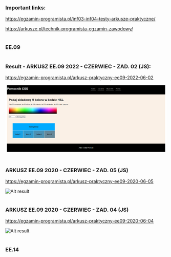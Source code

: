 ### Important links:

https://egzamin-programista.pl/inf03-inf04-testy-arkusze-praktyczne/

https://arkusze.pl/technik-programista-egzamin-zawodowy/

#
### EE.09
#

### Result - ARKUSZ EE.09  2022 - CZERWIEC - ZAD. 02 (JS):

https://egzamin-programista.pl/arkusz-praktyczny-ee09-2022-06-02

![Alt Result-ARKUSZ-EE.09-2022-CZERWIEC-ZAD.02-(JS)](Result-ARKUSZ-EE.09-2022-CZERWIEC-ZAD.02-(JS).png)

#

### ARKUSZ EE.09  2020 - CZERWIEC - ZAD. 05 (JS)

https://egzamin-programista.pl/arkusz-praktyczny-ee09-2020-06-05

![Alt result]()

#   

### ARKUSZ EE.09  2020 - CZERWIEC - ZAD. 04 (JS)

https://egzamin-programista.pl/arkusz-praktyczny-ee09-2020-06-04

![Alt result]()

#

###





#
### EE.14
#